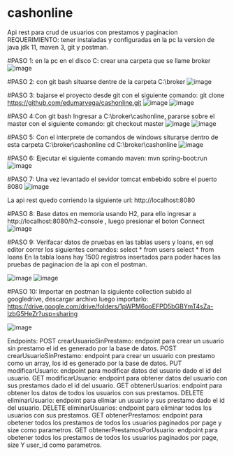 # cashonline
Api rest para crud de usuarios con prestamos y paginacion
REQUERIMIENTO: tener instaladas y configuradas en la pc la version de java jdk 11, maven 3, git y postman.

#PASO 1: en la pc en el disco C: crear una carpeta que se llame broker
![image](https://user-images.githubusercontent.com/6340170/141404027-e3a66c70-f3e5-48cc-a449-f3933e73034e.png)

#PASO 2: con git bash situarse dentre de la carpeta C:\broker
![image](https://user-images.githubusercontent.com/6340170/141404162-e157143c-b27d-4097-ac23-f5e4685d0778.png)

#PASO 3: bajarse el proyecto desde git con el siguiente comando:
git clone https://github.com/edumarvega/cashonline.git
![image](https://user-images.githubusercontent.com/6340170/141404355-0a29c5c5-75dc-4315-ac4e-3054e48dd269.png)
![image](https://user-images.githubusercontent.com/6340170/141404416-6c843f09-4f20-47f8-ac8a-f42c51914a4b.png)

#PASO 4:Con git bash Ingresar a C:\broker\cashonline, pararse sobre el master con el siguiente comando:
git checkout master
![image](https://user-images.githubusercontent.com/6340170/141404571-a2c9a5b1-1987-4e34-a985-47b157661b02.png)
![image](https://user-images.githubusercontent.com/6340170/141404661-153a411f-9912-4b26-bb29-d4ac6c04433a.png)

#PASO 5: Con el interprete de comandos de windows siturarse dentro de esta carpeta C:\broker\cashonline
cd C:\broker\cashonline
![image](https://user-images.githubusercontent.com/6340170/141404978-275b43ed-4ec1-471a-a63d-3796b409d79c.png)

#PASO 6: Ejecutar el siguiente comando maven: mvn spring-boot:run
![image](https://user-images.githubusercontent.com/6340170/141405097-5b81f6d3-f78d-4980-82fa-172f6f773857.png)

#PASO 7: Una vez levantado el sevidor tomcat embebido sobre el puerto 8080
![image](https://user-images.githubusercontent.com/6340170/141405239-b46654da-2ac9-4433-a628-276bf168d752.png)

La api rest quedo corriendo la siguiente url: http://localhost:8080 

#PASO 8: Base datos en memoria usando H2, para ello ingresar a http://localhost:8080/h2-console , luego presionar el boton Connect
![image](https://user-images.githubusercontent.com/6340170/141405526-f9cbb2a4-7fab-4639-b98e-ab7ecfe79d3d.png)

#PASO 9: Verifacar datos de pruebas en las tablas users y loans, en sql editor correr los siguientes comandos:
select * from users
select * from loans
En la tabla loans hay 1500 registros insertados para poder haces las pruebas de paginacion de la api con el postman.

![image](https://user-images.githubusercontent.com/6340170/141405762-a139cc1e-bae8-4aeb-aabe-3433e261fb2d.png)
![image](https://user-images.githubusercontent.com/6340170/141405908-15906e27-9d00-4bc8-9cc6-4500e65300ab.png)

#PASO 10: Importar en postman la siguiente collection subido al googledrive, descargar archivo luego importarlo:
https://drive.google.com/drive/folders/1pWPM6ooEFPD5bGBYmT4sZa-lzbG5HeZr?usp=sharing

![image](https://user-images.githubusercontent.com/6340170/141406169-eab42603-2e0f-4700-94f2-5d3a983515c7.png)

Endpoints:
POST crearUsuarioSinPrestamo: endpoint para crear un usuario sin prestamo el id es generado por la base de datos.
POST crearUsuarioSinPrestamo: endpoint para crear un usuario con prestamo como un array, los id es generado por la base de datos.
PUT modificarUsuario: endpoint para modificar datos del usuario dado el id del usuario.
GET modificarUsuario: endpoint para obtener datos del usuario con sus prestamos dado el id del usuario.
GET obtenerUsuarios: endpoint para obtener los datos de todos los usuarios con sus prestamos.
DELETE eliminarUsuario: endpoint para elimiar un usuario y sus prestamo dado el id del usuario.
DELETE eliminarUsuarios: endpoint para eliminar todos los usuarios con sus prestamos.
GET obtenerPrestamos: endpoint para obetener todos los prestamos de todos los usuarios paginados por page y size como parametros.
GET obtenerPrestamosPorUsuario: endpoint para obetener todos los prestamos de todos los usuarios paginados por page, size Y user_id como parametros.
